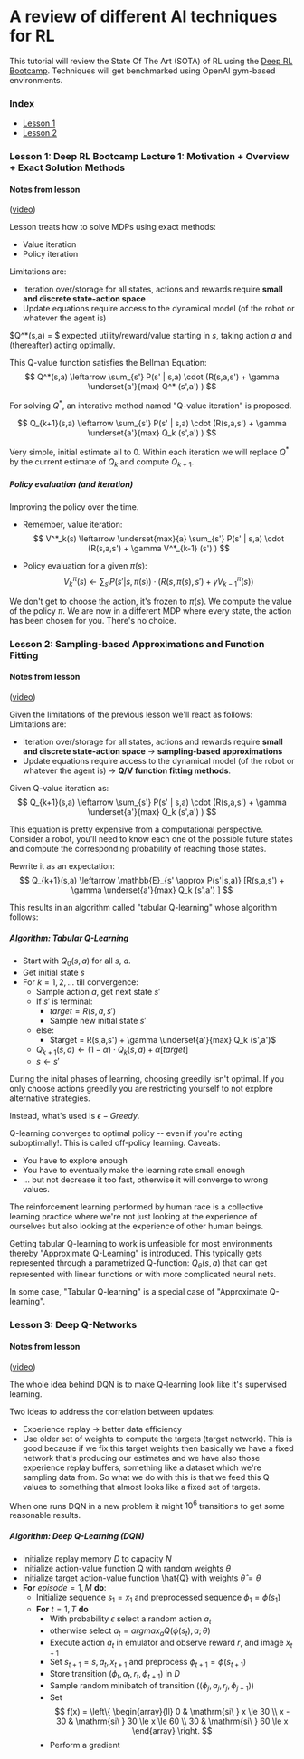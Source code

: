# A review of different AI techniques for RL

This tutorial will review the State Of The Art (SOTA) of RL using the [Deep RL Bootcamp](https://sites.google.com/view/deep-rl-bootcamp/lectures). Techniques
will get benchmarked using OpenAI gym-based environments.

### Index
- [Lesson 1](https://github.com/vmayoral/basic_reinforcement_learning/tree/master/tutorial11#lesson-1-deep-rl-bootcamp-lecture-1-motivation--overview--exact-solution-methods)
- [Lesson 2](https://github.com/vmayoral/basic_reinforcement_learning/tree/master/tutorial11#lesson-2-sampling-based-approximations-and-function-fitting)

### Lesson 1: Deep RL Bootcamp Lecture 1: Motivation + Overview + Exact Solution Methods
#### Notes from lesson
([video](https://www.youtube.com/watch?v=qaMdN6LS9rA))

Lesson treats how to solve MDPs using exact methods:
- Value iteration
- Policy iteration

Limitations are:
- Iteration over/storage for all states, actions and rewards require **small and discrete
state-action space**
- Update equations require access to the dynamical model (of the robot or whatever the agent is)

$Q^*(s,a) = $ expected utility/reward/value starting in $s$, taking action $a$ and (thereafter)
acting optimally.


This Q-value function satisfies the Bellman Equation:
$$
Q^*(s,a) \leftarrow  \sum_{s'} P(s' | s,a) \cdot (R(s,a,s') + \gamma \underset{a'}{max} Q^* (s',a') )
$$

For solving $Q^*$, an interative method named "Q-value iteration" is proposed.

$$
Q_{k+1}(s,a) \leftarrow  \sum_{s'} P(s' | s,a) \cdot (R(s,a,s') + \gamma \underset{a'}{max} Q_k (s',a') )
$$

Very simple, initial estimate all to 0. Within each iteration we will replace $Q^*$ by the current estimate of $Q_k$ and compute $Q_{k+1}$.

##### Policy evaluation (and iteration)
Improving the policy over the time.
- Remember, value iteration:
$$
V^*_k(s) \leftarrow   \underset{max}{a} \sum_{s'} P(s' | s,a) \cdot (R(s,a,s') + \gamma V^*_{k-1} (s') )
$$


- Policy evaluation for a given $\pi(s)$:
$$
V^\pi_k(s) \leftarrow  \sum_{s'} P(s' | s,\pi(s)) \cdot (R(s,\pi(s),s') + \gamma V^\pi_{k-1} (s) )
$$

We don't get to choose the action, it's frozen to $\pi(s)$. We compute the value of the policy $\pi$. We are now in a different MDP where every state, the action has been chosen for you. There's no choice.

### Lesson 2: Sampling-based Approximations and Function Fitting
#### Notes from lesson
([video](https://www.youtube.com/watch?v=qO-HUo0LsO4))

Given the limitations of the previous lesson we'll react as follows:
Limitations are:
- Iteration over/storage for all states, actions and rewards require **small and discrete
state-action space** -> **sampling-based approximations**
- Update equations require access to the dynamical model (of the robot or whatever the agent is) -> **Q/V function fitting methods**.


Given Q-value iteration as:
$$
Q_{k+1}(s,a) \leftarrow  \sum_{s'} P(s' | s,a) \cdot (R(s,a,s') + \gamma \underset{a'}{max} Q_k (s',a') )
$$

This equation is pretty expensive from a computational perspective. Consider a robot, you'll need to know each one of the possible future states and compute the corresponding probability of reaching those states.

Rewrite it as an expectation:
$$
Q_{k+1}(s,a) \leftarrow  \mathbb{E}_{s' \approx P(s'|s,a)} [R(s,a,s') + \gamma \underset{a'}{max} Q_k (s',a') ]
$$

This results in an algorithm called "tabular Q-learning" whose algorithm follows:

##### Algorithm: Tabular Q-Learning

- Start with $Q_0 (s,a)$ for all $s$, $a$.
- Get initial state $s$
- For $k=1,2, ...$ till convergence:
  - Sample action $a$, get next state $s'$
  - If $s'$ is terminal:
    - $target = R(s,a,s')$
    - Sample new initial state $s'$
  - else:
    - $target = R(s,a,s') + \gamma \underset{a'}{max} Q_k (s',a')$
  - $Q_{k+1} (s,a) \leftarrow (1 - \alpha) \cdot Q_k (s,a) + \alpha[target]$
  - $s \leftarrow s'$


During the inital phases of learning, choosing greedily isn't optimal. If you only choose actions greedily you are restricting yourself to not explore alternative strategies.

Instead, what's used is $\epsilon-Greedy$.

Q-learning converges to optimal policy -- even if you're acting suboptimally!. This is called off-policy learning. Caveats:
- You have to explore enough
- You have to eventually make the learning rate small enough
- ... but not decrease it too fast, otherwise it will converge to wrong values.

The reinforcement learning performed by human race is a collective learning practice where we're not just looking at the experience of ourselves but also looking at the experience of other human beings.

Getting tabular Q-learning to work is unfeasible for most environments thereby "Approximate Q-Learning" is introduced. This typically gets represented through a parametrized Q-function: $Q_\theta(s,a)$ that can get represented with linear functions or with more complicated neural nets.

In some case, "Tabular Q-learning" is a special case of "Approximate Q-learning".

### Lesson 3: Deep Q-Networks
#### Notes from lesson
([video](https://www.youtube.com/watch?v=fevMOp5TDQs&t=3s))

The whole idea behind DQN is to make Q-learning look like it's supervised learning.

Two ideas to address the correlation between updates:
- Experience replay -> better data efficiency
- Use older set of weights to compute the targets (target network). This is good because if we fix this target weights then basically we have a fixed network that's producing our estimates and we have also those experience replay buffers, something like a dataset which we're sampling data from. So what we do with this is that we feed this Q values to something that almost looks like a fixed set of targets.

When one runs DQN in a new problem it might $10^6$ transitions to get some reasonable results.

##### Algorithm: Deep Q-Learning (DQN)
- Initialize replay memory $D$ to capacity $N$
- Initialize action-value function Q with random weights $\theta$
- Initialize target action-value function \hat{Q} with weights $\hat{\theta} = \theta$
- **For** $episode = 1,M$ **do**:
  - Initialize sequence $s_1 = {x_1}$ and preprocessed sequence $\phi_1 = \phi(s_1)$
  - **For** $t = 1,T$ **do**
    - With probability $\epsilon$ select a random action $a_t$
    - otherwise select $a_t = argmax_a Q(\phi(s_t),a;\theta)$
    - Execute action $a_t$ in emulator and observe reward $r$, and image $x_{t+1}$
    - Set $s_{t+1} = s, a_t, x_{t+1}$ and preprocess $\phi_{t+1} = \phi(s_{t+1})$
    - Store transition ($\phi_t, a_t, r_t, \phi_{t+1}$) in $D$
    - Sample random minibatch of transition (($\phi_j, a_j, r_j, \phi_{j+1}$))
    - Set $$
    f(x) = \left\{
	       \begin{array}{ll}
		 0      & \mathrm{si\ } x \le 30 \\
		 x - 30 & \mathrm{si\ } 30 \le x \le 60 \\
		 30     & \mathrm{si\ } 60 \le x
	       \end{array}
	     \right.
       $$
    - Perform a gradient

